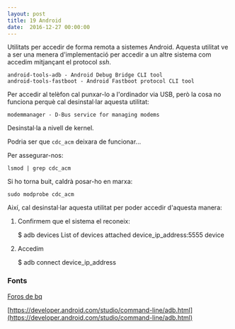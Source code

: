 ```yaml
---
layout: post
title: 19 Android
date:  2016-12-27 00:00:00
---
```


Utilitats per accedir de forma remota a sistemes Android. Aquesta utilitat ve a ser una menera d'implementació per accedir a un altre sistema com accedim mitjançant el protocol *ssh*.

    android-tools-adb - Android Debug Bridge CLI tool
    android-tools-fastboot - Android Fastboot protocol CLI tool

Per accedir al telèfon cal punxar-lo a l'ordinador via USB, però la cosa no funciona perquè cal desinstal·lar aquesta utilitat:

    modemmanager - D-Bus service for managing modems

Desinstal·la a nivell de kernel.

Podria ser que `cdc_acm` deixara de funcionar...

Per assegurar-nos:

    lsmod | grep cdc_acm

Si ho torna buit, caldrà posar-ho en marxa:

    sudo modprobe cdc_acm

Així, cal desinstal·lar aquesta utilitat per poder accedir d'aquesta manera:

1. Confirmem que el sistema el reconeix:

    $ adb devices
    List of devices attached
    device_ip_address:5555 device

2. Accedim

    $ adb connect device_ip_address

### Fonts

[Foros de bq](http://www.mibqyyo.com/articulos/2015/05/28/instalacion-android-ubuntu/#/vanilla/discussion/embed/?vanilla_discussion_id=0)

[https://developer.android.com/studio/command-line/adb.html](https://developer.android.com/studio/command-line/adb.html)


